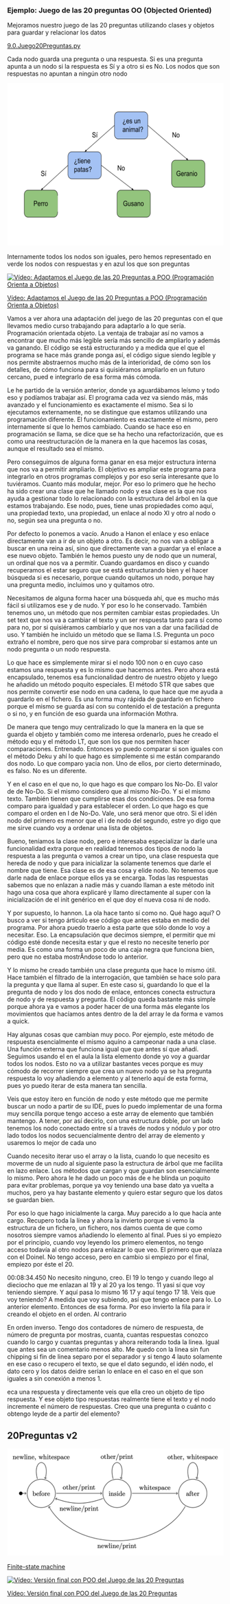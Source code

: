 ### Ejemplo: Juego de las 20 preguntas OO (Objected Oriented)

Mejoramos nuestro juego de las 20 preguntas utilizando clases y objetos para guardar y relacionar los datos

[9.0.Juego20Preguntas.py](./codigo/9.0.Juego20Preguntas.py)


Cada nodo guarda una pregunta o una respuesta. Si es una pregunta apunta a un nodo si la respuesta es Sí y a otro si es No. Los nodos que son respuestas no apuntan a ningún otro nodo

![](./images/ArbolDecisionJuego20preguntas.svg)

Internamente todos los nodos son iguales, pero  hemos representado en verde los nodos con respuestas y en azul los que son preguntas


[![Vídeo: Adaptamos el Juego de las 20 Preguntas a POO (Programación Orienta a Objetos)](https://img.youtube.com/vi/1FirK5cGwGM/0.jpg)](https://drive.google.com/file/d/1lT2BCmF4_KlAn055uDb1hOuwOcd7sXGp/view?usp=sharing)

[Vídeo: Adaptamos el Juego de las 20 Preguntas a POO (Programación Orienta a Objetos)](https://drive.google.com/file/d/1lT2BCmF4_KlAn055uDb1hOuwOcd7sXGp/view?usp=sharing)


Vamos a ver ahora una adaptación del juego de las 20 preguntas con el que llevamos medio curso trabajando para adaptarlo a lo que sería. Programación orientada objeto. La ventaja de trabajar así no vamos a encontrar que mucho más legible sería más sencillo de ampliarlo y además va ganando. El código se está estructurando y a medida que el que el programa se hace más grande ponga así, el código sigue siendo legible y nos permite abstraernos mucho más de la interioridad, de cómo son los detalles, de cómo funciona para si quisiéramos ampliarlo en un futuro cercano, pued e integrarlo de esa forma más cómoda.


Le he partido de la versión anterior, donde ya aguardábamos leísmo y todo eso y podíamos trabajar así. El programa cada vez va siendo más, más avanzado y el funcionamiento es exactamente el mismo. Sea si lo ejecutamos externamente, no se distingue que estamos utilizando una programación diferente. El funcionamiento es exactamente el mismo, pero internamente sí que lo hemos cambiado. Cuando se hace eso en programación se llama, se dice que se ha hecho una refactorización, que es como una reestructuración de la manera en la que hacemos las cosas, aunque el resultado sea el mismo.

Pero conseguimos de alguna forma ganar en esa mejor estructura interna que nos va a permitir ampliarlo. El objetivo es ampliar este programa para integrarlo en otros programas complejos y por eso sería interesante que lo tuviéramos. Cuanto más modular, mejor. Por eso lo primero que he hecho ha sido crear una clase que he llamado nodo y esa clase es la que nos ayuda a gestionar todo lo relacionado con la estructura del árbol en la que estamos trabajando. Ese nodo, pues, tiene unas propiedades como aquí, una propiedad texto, una propiedad, un enlace al nodo XI y otro al nodo o no, según sea una pregunta o no.


Por defecto lo ponemos a vacío. Anudo a Hanon el enlace y eso enlace directamente van a ir de un objeto a otro. Es decir, no nos van a obligar a buscar en una reina así, sino que directamente van a guardar ya el enlace a ese nuevo objeto. También le hemos puesto uny de nodo que un numeral, un ordinal que nos va a permitir. Cuando guardamos en disco y cuando recuperamos el estar seguro que se está estructurando bien y el hacer búsqueda si es necesario, porque cuando quitamos un nodo, porque hay una pregunta medio, incluimos uno y quitamos otro.


Necesitamos de alguna forma hacer una búsqueda ahí, que es mucho más fácil si utilizamos ese y de nudo. Y por eso lo he conservado. También tenemos uno, un método que nos permiten cambiar estas propiedades. Un set text que nos va a cambiar el texto y un ser respuesta tanto para sí como para no, por si quisiéramos cambiarlo y que nos van a dar una facilidad de uso. Y también he incluido un método que se llama I.S. Pregunta un poco extraño el nombre, pero que nos sirve para comprobar si estamos ante un nodo pregunta o un nodo respuesta.


Lo que hace es simplemente mirar si el nodo 100 non o en cuyo caso estamos una respuesta y es lo mismo que hacemos antes. Pero ahora está encapsulado, tenemos esa funcionalidad dentro de nuestro objeto y luego he añadido un método poquito especiales. El método STR que sabes que nos permite convertir ese nodo en una cadena, lo que hace que me ayuda a guardarlo en el fichero. Es una forma muy rápida de guardarlo en fichero porque el mismo se guarda así con su contenido el de testación a pregunta o si no, y en función de eso guarda una información Mothra.

De manera que tengo muy centralizado lo que la manera en la que se guarda el objeto y también como me interesa ordenarlo, pues he creado el método equ y el método LT, que son los que nos permiten hacer comparaciones. Entrenado. Entonces yo puedo comparar si son iguales con el método Deku y ahí lo que hago es simplemente si me están comparando dos nodo. Lo que comparo yacia non. Uno de ellos, por cierto determinado, es falso. No es un diferente.

Y en el caso en el que no, lo que hago es que comparo los No-Do. El valor de de No-Do. Si el mismo considero que al mismo No-Do. Y si el mismo texto. También tienen que cumplirse esas dos condiciones. De esa forma comparo para igualdad y para establecer el orden. Lo que hago es que comparo el orden en I de No-Do. Vale, uno será menor que otro. Si el idén nodo del primero es menor que el i de nodo del segundo, estre yo digo que me sirve cuando voy a ordenar una lista de objetos.

Bueno, teníamos la clase nodo, pero e interesaba especializar la darle una funcionalidad extra porque en realidad tenemos dos tipos de nodo la respuesta a las pregunta o vamos a crear un tipo, una clase respuesta que hereda de nodo y que para inicializar la solamente tenemos que darle el nombre que tiene. Esa clase es de esa cosa y elide nodo. No tenemos que darle nada de enlace porque ellos ya se encarga. Todas las respuestas sabemos que no enlazan a nadie más y cuando llaman a este método init hago una cosa que ahora explicaré y llamo directamente al super con la inicialización de el init genérico en el que doy el nueva cosa ni de nodo.

Y por supuesto, lo hannon. La ola hace tanto sí como no. Qué hago aquí? O busco a ver si tengo árticulo ese código que antes estaba en medio del programa. Por ahora puedo traerlo a esta parte que sólo donde lo voy a necesitar. Eso. La encapsulación que decimos siempre, el permitir que mi código esté donde necesita estar y que el resto no necesite tenerlo por media. Es como una forma un poco de una caja negra que funciona bien, pero que no estaba mostrÃndose todo lo anterior.

Y lo mismo he creado también una clase pregunta que hace lo mismo útil. Hace también el filtrado de la interrogación, que también se hace solo para la pregunta y que llama al super. En este caso si, guardando lo que el la pregunta de nodo y los dos nodo de enlace, entonces conecta estructura de nodo y de respuesta y pregunta. El código queda bastante más simple porque ahora ya e vamos a poder hacer de una forma más elegante los movimientos que hacíamos antes dentro de la del array le da forma e vamos a quick.

Hay algunas cosas que cambian muy poco. Por ejemplo, este método de respuesta esencialmente el mismo aquíno a campeonar nada a una clase. Una función externa que funciona igual que que antes sí que añadí. Seguimos usando el en el aula la lista elemento donde yo voy a guardar todos los nodos. Esto no va a utilizar bastantes veces porque es muy cómodo de recorrer siempre que crea un nuevo nodo ya se ha pregunta respuesta lo voy añadiendo a elemento y al tenerlo aquí de esta forma, pues yo puedo iterar de esta manera tan sencilla.

Veis que estoy itero en función de nodo y este método que me permite buscar un nodo a partir de su IDE, pues lo puedo implementar de una forma muy sencilla porque tengo acceso a este array de elemento que también mantengo. A tener, por así decirlo, con una estructura doble, por un lado tenemos los nodo conectado entre sí a través de nodos y nódulo y por otro lado todos los nodos secuencialmente dentro del array de elemento y usaremos lo mejor de cada uno

Cuando necesito iterar uso el array o la lista, cuando lo que necesito es moverme de un nudo al siguiente paso la estructura de árbol que me facilita en lazo enlace. Los métodos que cargan y que guardan son esencialmente lo mismo. Pero ahora le he dado un poco más de e he blinda un poquito para evitar problemas, porque ya voy teniendo una base dato ya vuelta a muchos, pero ya hay bastante elemento y quiero estar seguro que los datos se guardan bien.

Por eso lo que hago inicialmente la carga. Muy parecido a lo que hacía ante cargo. Recupero toda la línea y ahora la invierto porque si vemo la estructura de un fichero, un fichero, nos damos cuenta de que como nosotros siempre vamos añadiendo lo elemento al final. Pues si yo empiezo por el principio, cuando voy leyendo los primero elementos, no tengo acceso todavía al otro nodos para enlazar lo que veo. El primero que enlaza con el Doinel. No tengo acceso, pero en cambio si empiezo por el final, empiezo por éste el 20.

00:08:34.450
No necesito ninguno, creo. El 19 lo tengo y cuando llego al dieciocho que me enlazan al 19 y al 20 ya los tengo. 11 yasi sí que voy teniendo siempre. Y aquí pasa lo mismo 16 17 y aquí tengo 17 18. Veis que voy teniendo? A medida que voy subiendo, así que tengo enlace para lo. Lo anterior elemento. Entonces de esa forma. Por eso invierto la fila para ir creando el objeto en el orden. Al contrario


En orden inverso. Tengo dos contadores de número de respuesta, de número de pregunta por mostras, cuanta, cuantas respuestas conozco cuando lo cargo y cuantas preguntas y ahora reiterando toda la linea. Igual que antes sea un comentario menos alto. Me quedo con la linea sin fun chipping si fin de linea separo por el separador y si tengo 4 lauto solamente en ese caso o recupero el texto, se que el dato segundo, el idén nodo, el dato cero y los datos deidre serían lo enlace en el caso en el que son iguales a sin conexión a menos 1.

eca una respuesta y directamente veis que ella creo un objeto de tipo respuesta. Y ese objeto tipo respuestas realmente tiene el texto y el nodo incremente el número de respuestas. Creo que una pregunta o cuánto c obtengo leyde de a partir del elemento?  


## 20Preguntas v2




![Finite-state_machine_state-diagram.png](./images/Finite-state_machine_state-diagram.png)


[Finite-state machine](https://en.wikipedia.org/wiki/Finite-state_machine)

[![Vídeo: Versión final con POO del Juego de las 20 Preguntas](https://img.youtube.com/vi/dBsTiteFk4c/0.jpg)](https://drive.google.com/file/d/1dJ5bM9_h073WjPr5ByAc1ZSZzs84411s/view?usp=sharing)

[Vídeo: Versión final con POO del Juego de las 20 Preguntas](https://drive.google.com/file/d/1dJ5bM9_h073WjPr5ByAc1ZSZzs84411s/view?usp=sharing)

